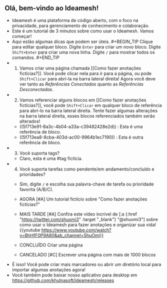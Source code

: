 ## Olá, bem-vindo ao Ideamesh!
- Ideamesh é uma plataforma de código aberto, com o foco na privacidade, para gerenciamento de conhecimento e colaboração.
- Este é um tutorial de 3 minutos sobre como usar o Ideamesh. Vamos começar!
- Aqui estão algumas dicas que podem ser úteis.
#+BEGIN_TIP
Clique para editar qualquer bloco.
Digite `Enter` para criar um novo bloco.
Digite `Shift+Enter` para criar uma nova linha.
Digite `/` para mostrar todos os comandos.
#+END_TIP
- 1. Vamos criar uma página chamada [[Como fazer anotações fictícias?]]. Você pode clicar nela para ir para a página, ou pode `Shift+Clicar` para abri-la na barra lateral direita! Agora você deve ver tanto as _Referências Conectadas_ quanto as _Referências Desconectadas_.
- 2. Vamos referenciar alguns blocos em [[Como fazer anotações fictícias?]], você pode `Shift+Clicar` em qualquer bloco de referência para abri-lo na barra lateral direita. Tente fazer algumas alterações na barra lateral direita, esses blocos referenciados também serão alterados!
    - ((5f713e91-8a3c-4b04-a33a-c39482428e2d)) : Esta é uma referência de bloco.
    - ((5f713ea8-8cba-403d-ac00-9964b1ec7190)) : Esta é outra referência de bloco.
- 3. Você suporta tags?
    - Claro, esta é uma #tag fictícia.
- 4. Você suporta tarefas como pendente/em andamento/concluído e prioridades?
    - Sim, digite `/` e escolha sua palavra-chave de tarefa ou prioridade favorita (A/B/C).
    - AGORA [#A] Um tutorial fictício sobre "Como fazer anotações fictícias?"
    - MAIS TARDE [#A] Confira este vídeo incrível de [:a {:href "https://twitter.com/shuomi3" :target "_blank"} "@shuomi3"] sobre como usar o Ideamesh para fazer anotações e organizar sua vida!
    {{youtube https://www.youtube.com/watch?v=BhHfF0P9A80&ab_channel=ShuOmi}}

    - CONCLUÍDO Criar uma página
    - CANCELADO [#C] Escrever uma página com mais de 1000 blocos
- É isso! Você pode criar mais marcadores ou abrir um diretório local para importar algumas anotações agora!
- Você também pode baixar nosso aplicativo para desktop em https://github.com/khulnasoft/ideamesh/releases
